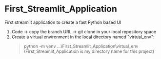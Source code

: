 # First_Streamlit_Application
First streamlit application to create a fast Python based UI


1. Code -> copy the branch URL -> git clone <url> in your local repository space
2. Create a virtual environment in the local directory named "virtual_env":
   >python -m venv ...\First_Streamlit_Application\virtual_env (First_Streamlit_Application is my directory name for this project)
